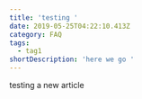 ```yaml
---
title: 'testing '
date: 2019-05-25T04:22:10.413Z
category: FAQ
tags:
  - tag1
shortDescription: 'here we go '
---
```

testing a new article
